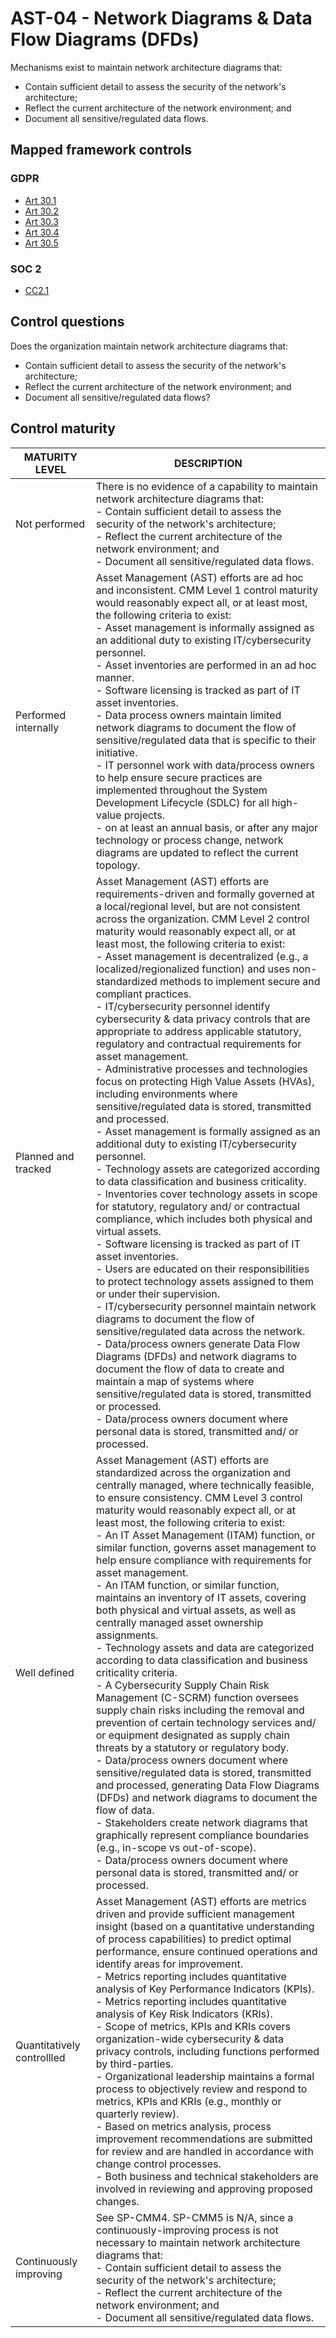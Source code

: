 # AST-04 - Network Diagrams & Data Flow Diagrams (DFDs)
Mechanisms exist to maintain network architecture diagrams that: 
 - Contain sufficient detail to assess the security of the network's architecture;
 - Reflect the current architecture of the network environment; and
 - Document all sensitive/regulated data flows.
## Mapped framework controls
### GDPR
- [Art 30.1](../gdpr/art301.md)
- [Art 30.2](../gdpr/art302.md)
- [Art 30.3](../gdpr/art303.md)
- [Art 30.4](../gdpr/art304.md)
- [Art 30.5](../gdpr/art305.md)
### SOC 2
- [CC2.1](../soc2/cc21.md)
## Control questions
Does the organization maintain network architecture diagrams that: 
 - Contain sufficient detail to assess the security of the network's architecture;
 - Reflect the current architecture of the network environment; and
 - Document all sensitive/regulated data flows?
## Control maturity
|       MATURITY LEVEL       |                                                                                                                                                                                                                                                                                                                                                                                                                                                                                                                                                                                                                                                                                                                                                                                                                                                                                                                            DESCRIPTION                                                                                                                                                                                                                                                                                                                                                                                                                                                                                                                                                                                                                                                                                                                                                                                                                                                                                                                             |
|----------------------------|--------------------------------------------------------------------------------------------------------------------------------------------------------------------------------------------------------------------------------------------------------------------------------------------------------------------------------------------------------------------------------------------------------------------------------------------------------------------------------------------------------------------------------------------------------------------------------------------------------------------------------------------------------------------------------------------------------------------------------------------------------------------------------------------------------------------------------------------------------------------------------------------------------------------------------------------------------------------------------------------------------------------------------------------------------------------------------------------------------------------------------------------------------------------------------------------------------------------------------------------------------------------------------------------------------------------------------------------------------------------------------------------------------------------------------------------------------------------------------------------------------------------------------------------------------------------------------------------------------------------------------------------------------------------------------------------------------------------------------------------------------------------------------------------------------------------------------------------------------------------|
| Not performed              | There is no evidence of a capability to maintain network architecture diagrams that: <br> - Contain sufficient detail to assess the security of the network's architecture;<br> - Reflect the current architecture of the network environment; and<br> - Document all sensitive/regulated data flows.                                                                                                                                                                                                                                                                                                                                                                                                                                                                                                                                                                                                                                                                                                                                                                                                                                                                                                                                                                                                                                                                                                                                                                                                                                                                                                                                                                                                                                                                                                                                                              |
| Performed internally       | Asset Management (AST) efforts are ad hoc and inconsistent. CMM Level 1 control maturity would reasonably expect all, or at least most, the following criteria to exist:<br>- Asset management is informally assigned as an additional duty to existing IT/cybersecurity personnel.<br>- Asset inventories are performed in an ad hoc manner.<br>- Software licensing is tracked as part of IT asset inventories.<br>- Data process owners maintain limited network diagrams to document the flow of sensitive/regulated data that is specific to their initiative.<br>- IT personnel work with data/process owners to help ensure secure practices are implemented throughout the System Development Lifecycle (SDLC) for all high-value projects.<br>-  on at least an annual basis, or after any major technology or process change, network diagrams are updated to reflect the current topology.                                                                                                                                                                                                                                                                                                                                                                                                                                                                                                                                                                                                                                                                                                                                                                                                                                                                                                                                                              |
| Planned and tracked        | Asset Management (AST) efforts are requirements-driven and formally governed at a local/regional level, but are not consistent across the organization. CMM Level 2 control maturity would reasonably expect all, or at least most, the following criteria to exist:<br>- Asset management is decentralized (e.g., a localized/regionalized function) and uses non-standardized methods to implement secure and compliant practices.<br>- IT/cybersecurity personnel identify cybersecurity & data privacy controls that are appropriate to address applicable statutory, regulatory and contractual requirements for asset management.<br>- Administrative processes and technologies focus on protecting High Value Assets (HVAs), including environments where sensitive/regulated data is stored, transmitted and processed.<br>- Asset management is formally assigned as an additional duty to existing IT/cybersecurity personnel.<br>- Technology assets are categorized according to data classification and business criticality.<br>- Inventories cover technology assets in scope for statutory, regulatory and/ or contractual compliance, which includes both physical and virtual assets.<br>- Software licensing is tracked as part of IT asset inventories.<br>- Users are educated on their responsibilities to protect technology assets assigned to them or under their supervision. <br>- IT/cybersecurity personnel maintain network diagrams to document the flow of sensitive/regulated data across the network.<br>- Data/process owners generate Data Flow Diagrams (DFDs) and network diagrams to document the flow of data to create and maintain a map of systems where sensitive/regulated data is stored, transmitted or processed.<br>- Data/process owners document where personal data is stored, transmitted and/ or processed. |
| Well defined               | Asset Management (AST) efforts are standardized across the organization and centrally managed, where technically feasible, to ensure consistency. CMM Level 3 control maturity would reasonably expect all, or at least most, the following criteria to exist:<br>- An IT Asset Management (ITAM) function, or similar function, governs asset management to help ensure compliance with requirements for asset management.<br>- An ITAM function, or similar function, maintains an inventory of IT assets, covering both physical and virtual assets, as well as centrally managed asset ownership assignments.<br>- Technology assets and data are categorized according to data classification and business criticality criteria.<br>- A Cybersecurity Supply Chain Risk Management (C-SCRM) function oversees supply chain risks including the removal and prevention of certain technology services and/ or equipment designated as supply chain threats by a statutory or regulatory body.<br>- Data/process owners document where sensitive/regulated data is stored, transmitted and processed, generating Data Flow Diagrams (DFDs) and network diagrams to document the flow of data.<br>- Stakeholders create network diagrams that graphically represent compliance boundaries (e.g., in-scope vs out-of-scope).<br>- Data/process owners document where personal data is stored, transmitted and/ or processed.                                                                                                                                                                                                                                                                                                                                                                                                                                      |
| Quantitatively controllled | Asset Management (AST) efforts are metrics driven and provide sufficient management insight (based on a quantitative understanding of process capabilities) to predict optimal performance, ensure continued operations and identify areas for improvement.<br>- 	Metrics reporting includes quantitative analysis of Key Performance Indicators (KPIs).<br>- 	Metrics reporting includes quantitative analysis of Key Risk Indicators (KRIs).<br>- 	Scope of metrics, KPIs and KRIs covers organization-wide cybersecurity & data privacy controls, including functions performed by third-parties.<br>- 	Organizational leadership maintains a formal process to objectively review and respond to metrics, KPIs and KRIs (e.g., monthly or quarterly review).<br>- 	Based on metrics analysis, process improvement recommendations are submitted for review and are handled in accordance with change control processes.<br>- 	Both business and technical stakeholders are involved in reviewing and approving proposed changes.                                                                                                                                                                                                                                                                                                                                                                                                                                                                                                                                                                                                                                                                                                                                                                                                                                     |
| Continuously improving     | See SP-CMM4. SP-CMM5 is N/A, since a continuously-improving process is not necessary to maintain network architecture diagrams that: <br> - Contain sufficient detail to assess the security of the network's architecture;<br> - Reflect the current architecture of the network environment; and<br> - Document all sensitive/regulated data flows.                                                                                                                                                                                                                                                                                                                                                                                                                                                                                                                                                                                                                                                                                                                                                                                                                                                                                                                                                                                                                                                                                                                                                                                                                                                                                                                                                                                                                                                                                                              |
